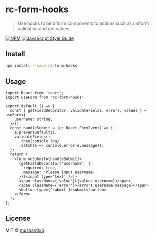 # rc-form-hooks

> Use hooks to bind form components to actions such as uniform validation and get values.

[![NPM](https://img.shields.io/npm/v/rc-form-hooks.svg)](https://www.npmjs.com/package/rc-form-hooks) [![JavaScript Style Guide](https://img.shields.io/badge/code_style-standard-brightgreen.svg)](https://standardjs.com)

## Install

```bash
npm install --save rc-form-hooks
```

## Usage

```tsx
import React from 'react';
import useForm from 'rc-form-hooks';

export default () => {
  const { getFieldDecorator, validateFields, errors, values } = useForm<{
    username: string;
  }>();
  const handleSubmit = (e: React.FormEvent) => {
    e.preventDefault();
    validateFields()
      .then(console.log)
      .catch(e => console.error(e.message));
  };
  return (
    <form onSubmit={handleSubmit}>
      {getFieldDecorator('username', {
        required: true,
        message: 'Please input username!'
      })(<input type='text' />)}
      <span className={'value'}>{values.username}</span>
      <span className={'error'}>{errors.username.message}</span>
      <button type={'submit'}>submit</button>
    </form>
  );
};
```

## License

MIT © [mushan0x0](https://github.com/mushan0x0)

